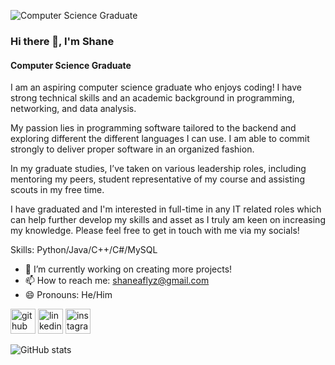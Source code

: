 ![Computer Science Graduate](https://media.licdn.com/dms/image/C4D16AQEYroJY1fLe_Q/profile-displaybackgroundimage-shrink_350_1400/0/1625465190419?e=1694044800&v=beta&t=jaBwgDv50rTiWQUbPDbYC88XU0vH4nBNynbSI69ngOc)

### Hi there 👋, I'm Shane
#### Computer Science Graduate

I am an aspiring computer science graduate who enjoys coding! I have strong technical skills and an academic background in programming, networking, and data analysis.

My passion lies in programming software tailored to the backend and exploring different the different languages I can use. I am able to commit strongly to deliver proper software in an organized fashion.

In my graduate studies, I’ve taken on various leadership roles, including mentoring my peers, student representative of my course and assisting scouts in my free time.

I have graduated and I'm interested in full-time in any IT related roles which can help further develop my skills and asset as I truly am keen on increasing my knowledge. Please feel free to get in touch with me via my socials!

Skills: Python/Java/C++/C#/MySQL

- 🔭 I’m currently working on creating more projects! 
- 📫 How to reach me: shaneaflyz@gmail.com 
- 😄 Pronouns: He/Him 


[<img src='https://cdn.jsdelivr.net/npm/simple-icons@3.0.1/icons/github.svg' alt='github' height='40'>](https://github.com/shaneaflyz)  [<img src='https://cdn.jsdelivr.net/npm/simple-icons@3.0.1/icons/linkedin.svg' alt='linkedin' height='40'>](https://www.linkedin.com/in/shaneaflyz/)  [<img src='https://cdn.jsdelivr.net/npm/simple-icons@3.0.1/icons/instagram.svg' alt='instagram' height='40'>](https://www.instagram.com/shaneaflyz/)  

![GitHub stats](https://github-readme-stats.vercel.app/api?username=shaneaflyz&show_icons=true)  


